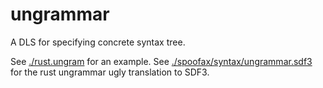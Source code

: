 # ungrammar

A DLS for specifying concrete syntax tree.

See [./rust.ungram](./rust.ungram) for an example.
See [./spoofax/syntax/ungrammar.sdf3](./spoofax/syntax/ungrammar.sdf3) for the rust ungrammar ugly translation to SDF3.
